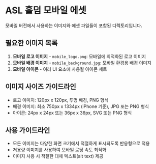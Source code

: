 # ASL 홀덤 모바일 에셋

모바일 버전에서 사용하는 이미지와 에셋 파일들이 포함된 디렉토리입니다.

## 필요한 이미지 목록

1. **모바일 로고 이미지** - `mobile_logo.png`: 모바일에 최적화된 로고 이미지
2. **모바일 배경 이미지** - `mobile_background.jpg`: 모바일 환경용 배경 이미지
3. **모바일 아이콘** - 여러 UI 요소에 사용될 아이콘 세트

## 이미지 사이즈 가이드라인

- 로고 이미지: 120px x 120px, 투명 배경, PNG 형식
- 배경 이미지: 최소 750px x 1334px (iPhone 기준), JPG 또는 PNG 형식
- 아이콘: 24px x 24px 또는 36px x 36px, SVG 또는 PNG 형식

## 사용 가이드라인

- 모든 이미지는 다양한 화면 크기에서 적절하게 표시되도록 반응형으로 적용
- 저용량 이미지를 사용하여 모바일 로딩 속도 최적화
- 이미지 사용 시 적절한 대체 텍스트(alt text) 제공 